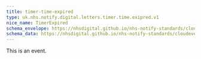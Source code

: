 ```yaml
---
title: timer-time-expired
type: uk.nhs.notify.digital.letters.timer.time.exipred.v1
nice_name: TimerExpired
schema_envelope: https://nhsdigital.github.io/nhs-notify-standards/cloudevents/nhs-notify-example-event.schema.json
schema_data: https://nhsdigital.github.io/nhs-notify-standards/cloudevents/nhs-notify-example-event-data.schema.json
---
```


This is an event.
